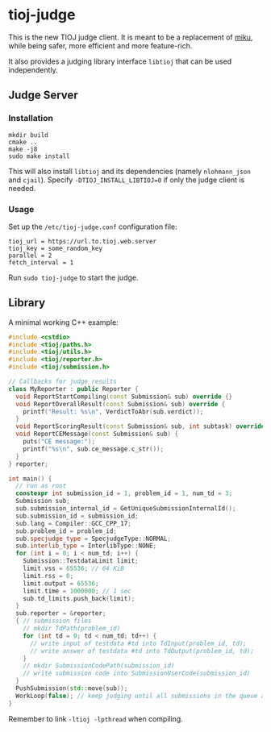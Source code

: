 # tioj-judge

This is the new TIOJ judge client. It is meant to be a replacement of [miku](https://github.com/TIOJ-INFOR-Online-Judge/miku), while being safer, more efficient and more feature-rich.

It also provides a judging library interface `libtioj` that can be used independently.

## Judge Server

### Installation

```
mkdir build
cmake ..
make -j8
sudo make install
```

This will also install `libtioj` and its dependencies (namely `nlohmann_json` and `cjail`). Specify `-DTIOJ_INSTALL_LIBTIOJ=0` if only the judge client is needed.

### Usage

Set up the `/etc/tioj-judge.conf` configuration file:

```
tioj_url = https://url.to.tioj.web.server
tioj_key = some_random_key
parallel = 2
fetch_interval = 1
```

Run `sudo tioj-judge` to start the judge.

## Library

A minimal working C++ example:

```c++
#include <cstdio>
#include <tioj/paths.h>
#include <tioj/utils.h>
#include <tioj/reporter.h>
#include <tioj/submission.h>

// Callbacks for judge results
class MyReporter : public Reporter {
  void ReportStartCompiling(const Submission& sub) override {}
  void ReportOverallResult(const Submission& sub) override {
    printf("Result: %s\n", VerdictToAbr(sub.verdict));
  }
  void ReportScoringResult(const Submission& sub, int subtask) override {}
  void ReportCEMessage(const Submission& sub) {
    puts("CE message:");
    printf("%s\n", sub.ce_message.c_str());
  }
} reporter;

int main() {
  // run as root
  constexpr int submission_id = 1, problem_id = 1, num_td = 3;
  Submission sub;
  sub.submission_internal_id = GetUniqueSubmissionInternalId();
  sub.submission_id = submission_id;
  sub.lang = Compiler::GCC_CPP_17;
  sub.problem_id = problem_id;
  sub.specjudge_type = SpecjudgeType::NORMAL;
  sub.interlib_type = InterlibType::NONE;
  for (int i = 0; i < num_td; i++) {
    Submission::TestdataLimit limit;
    limit.vss = 65536; // 64 KiB
    limit.rss = 0;
    limit.output = 65536;
    limit.time = 1000000; // 1 sec
    sub.td_limits.push_back(limit);
  }
  sub.reporter = &reporter;
  { // submission files
    // mkdir TdPath(problem_id)
    for (int td = 0; td < num_td; td++) {
      // write input of testdata #td into TdInput(problem_id, td);
      // write answer of testdata #td into TdOutput(problem_id, td);
    }
    // mkdir SubmissionCodePath(submission_id)
    // write submission code into SubmissionUserCode(submission_id)
  }
  PushSubmission(std::move(sub));
  WorkLoop(false); // keep judging until all submissions in the queue are finished
}
```

Remember to link `-ltioj -lpthread` when compiling.
